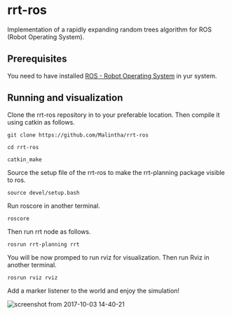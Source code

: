 # rrt-ros
Implementation of a rapidly expanding random trees algorithm for ROS (Robot Operating System).

## Prerequisites
You need to have installed [ROS - Robot Operating System](http://www.ros.org/) in yur system.

## Running and visualization
Clone the rrt-ros repository in to your preferable location. Then compile it using catkin as follows.

`git clone https://github.com/Malintha/rrt-ros` 

`cd rrt-ros`

`catkin_make`

Source the setup file of the rrt-ros to make the rrt-planning package visible to ros.

`source devel/setup.bash` 

Run roscore in another terminal.

`roscore`

Then run rrt node as follows.

`rosrun rrt-planning rrt`

You will be now promped to run rviz for visualization. Then run Rviz in another terminal.

`rosrun rviz rviz`

Add a marker listener to the world and enjoy the simulation!

![screenshot from 2017-10-03 14-40-21](https://user-images.githubusercontent.com/3253761/31142612-cf1bb6a2-a848-11e7-8dbe-23b005accf1e.png)